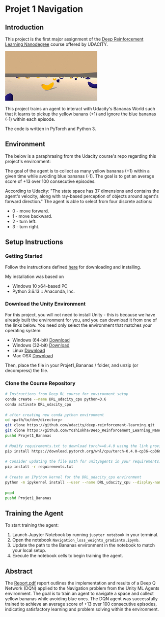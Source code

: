 
# Projet 1 Navigation

## Introduction

This project is the first major assignment of the [Deep Reinforcement Learning Nanodegree](https://www.udacity.com/course/deep-reinforcement-learning-nanodegree--nd893) course offered by UDACITY.

![description alternative](./navigation.gif)

This project trains an agent to interact with Udacity's Bananas World such that it learns to pickup the yellow banans (+1) and ignore the blue bananas (-1) within each episode.

The code is written in PyTorch and Python 3.

## Environment
The below is a paraphrasing from the Udacity course's repo regarding this project's environment:

The goal of the agent is to collect as many yellow bananas (+1) within a given time while avoiding blue bananas (-1). The goal is to get an average score of +13 over 100 consecutive episodes.

According to Udacity: "The state space has 37 dimensions and contains the agent's velocity, along with ray-based perception of objects around agent's forward direction." The agent is able to select from four discrete actions:

* 0 - move forward.
* 1 - move backward.
* 2 - turn left.
* 3 - turn right.

## Setup Instructions
### Getting Started

Follow the instructions defined [here](https://github.com/udacity/deep-reinforcement-learning/tree/master) for downloading and installing.

My installation was based on 
* Windows 10 x64-based PC
* Python 3.6.13 :: Anaconda, Inc.

### Download the Unity Environment
For this project, you will not need to install Unity - this is because we have already built the environment for you, and you can download it from one of the links below. You need only select the environment that matches your operating system:
* Windows (64-bit) [Download](https://s3-us-west-1.amazonaws.com/udacity-drlnd/P1/Banana/Banana_Windows_x86_64.zip)
* Windows (32-bit) [Download](https://s3-us-west-1.amazonaws.com/udacity-drlnd/P1/Banana/Banana_Windows_x86.zip)
* Linux [Download](https://s3-us-west-1.amazonaws.com/udacity-drlnd/P1/Banana/Banana_Linux.zip)
* Mac OSX [Download](https://s3-us-west-1.amazonaws.com/udacity-drlnd/P1/Banana/Banana.app.zip)

Then, place the file in your Projet1_Bananas / folder, and unzip (or decompress) the file.

### Clone the Course Repository

```bash
# Instructions from Deep RL course for environment setup
conda create --name DRL_udacity_cpu python=3.6 
conda activate DRL_udacity_cpu

# after creating new conda python environment
cd <path/to/dev/directory>
git clone https://github.com/udacity/deep-reinforcement-learning.git
git clone https://github.com/Yoshiokha/Deep_Reinforcement_Learning_Nanodegree_UDACITY/Projet1_Bananas.git
pushd Projet1_Bananas

# Modify requirements.txt to download torch==0.4.0 using the link provided below. Standard installation methods using pip or conda do not work for this specific version. Please note, this link is only compatible with Windows systems. For other versions or operating systems, visit PyTorch's previous versions page to find the appropriate download link.https://pytorch.org/get-started/previous-versions/
pip install https://download.pytorch.org/whl/cpu/torch-0.4.0-cp36-cp36m-win_amd64.whl

# Consider updating the file path for unityagents in your requirements.txt file, which was originally cloned from Udacity. This adjustment will ensure that the correct version of unityagents is referenced, matching the specific needs of your project.
pip install -r requirements.txt

# Create an IPython kernel for the DRL_udacity_cpu environment
python -m ipykernel install --user --name DRL_udacity_cpu --display-name "Python 3.6 (DRL_udacity_cpu)"

popd
pushd Projet1_Bananas
```
## Training the Agent

To start training the agent:

1. Launch Jupyter Notebook by running `jupyter notebook` in your terminal.
2. Open the notebook `Navigation_loss_weights_gradiants.ipynb`.
3. Update the path to the Bananas environment in the notebook to match your local setup.
4. Execute the notebook cells to begin training the agent.

## Abstract

The [Report.pdf](./Report.pdf) report outlines the implementation and results of a Deep Q Network (DQN) applied to the Navigation problem from the Unity ML Agents environment. The goal is to train an agent to navigate a space and collect yellow bananas while avoiding blue ones. The DQN agent was successfully trained to achieve an average score of +13 over 100 consecutive episodes, indicating satisfactory learning and problem solving within the environment.
